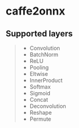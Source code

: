 # caffe2onnx

## Supported layers
> * Convolution
> * BatchNorm
> * ReLU
> * Pooling
> * Eltwise
> * InnerProduct
> * Softmax
> * Sigmoid
> * Concat
> * Deconvolution
> * Reshape
> * Permute
